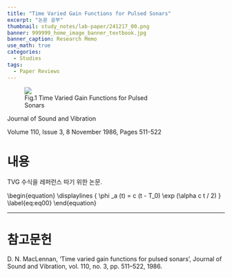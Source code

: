 ```yaml
---
title: "Time Varied Gain Functions for Pulsed Sonars"
excerpt: "논문 공부"
thumbnail: study_notes/lab-paper/241217_00.png
banner: 999999_home_image_banner_textbook.jpg
banner_caption: Research Memo
use_math: true
categories:
  - Studies
tags:
  - Paper Reviews
---
```


<figure class="align-center" style="width: 60%">
  <a href="{{ site.url }}{{ site.baseurl }}/assets/images/study_notes/lab-paper/241217_00.png">
  <img src="{{ site.url }}{{ site.baseurl }}/assets/images/study_notes/lab-paper/241217_00.png">
  </a>
  <figcaption>
  Fig.1 Time Varied Gain Functions for Pulsed Sonars
  </figcaption>
</figure>

Journal of Sound and Vibration

Volume 110, Issue 3, 8 November 1986, Pages 511-522

# 내용

TVG 수식을 레퍼런스 따기 위한 논문.

\begin{equation}
  \displaylines
  {
    \phi \_a (t) = c (t - T\_0) \exp (\alpha c t / 2)
  }
  \label{eq:eq00}
\end{equation}

---

# 참고문헌

D. N. MacLennan, ‘Time varied gain functions for pulsed sonars’, Journal of Sound and Vibration, vol. 110, no. 3, pp. 511–522, 1986.